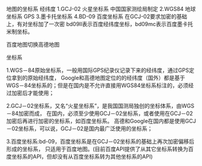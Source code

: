 地图的坐标系 经纬度
1.GCJ-02 火星坐标系 中国国家测绘局制定
2.WGS84 地球坐标系 GPS
3.墨卡托坐标系
4.BD-09 百度坐标系 在GCJ-02要求加密的基础上，有对坐标加了一次密
bd09ll表示百度经纬度坐标，bd09mc表示百度墨卡托米制坐标。

百度地图切换高德地图

坐标系

1.WGS－84原始坐标系，一般用国际GPS纪录仪记录下来的经纬度，通过GPS定位拿到的原始经纬度，
Google和高德地图定位的的经纬度（国外）都是基于WGS－84坐标系的；但是在国内是不允许直接用WGS84坐标系标注的，必须经过加密后才能使用；

2.GCJ－02坐标系，又名“火星坐标系”，是我国国测局独创的坐标体系，由WGS－84加密而成，
在国内，必须至少使用GCJ－02坐标系，或者使用在GCJ－02加密后再进行加密的坐标系，如百度坐标系。
高德和Google在国内都是使用GCJ－02坐标系，可以说，GCJ－02是国内最广泛使用的坐标系；

3.百度坐标系:bd-09，百度坐标系是在GCJ－02坐标系的基础上再次加密偏移后形成的坐标系，
只适用于百度地图。(目前百度API提供了从其它坐标系转换为百度坐标系的API，但却没有从百度坐标系转为其他坐标系的API)